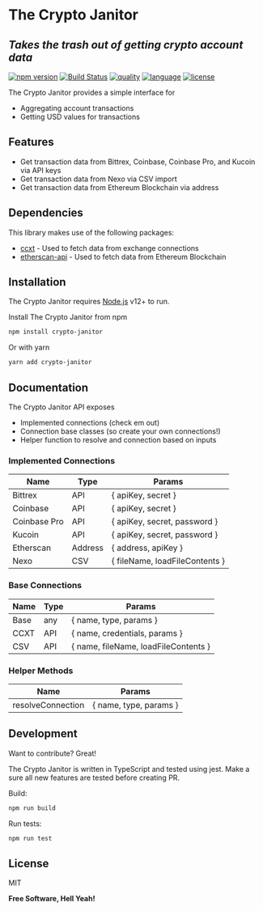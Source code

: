 # The Crypto Janitor

## _Takes the trash out of getting crypto account data_

[![npm version](https://badge.fury.io/js/crypto-janitor.svg)](https://badge.fury.io/js/crypto-janitor) [![Build Status](https://travis-ci.com/rileystephens28/crypto-janitor.svg?branch=main)](https://travis-ci.com/rileystephens28/crypto-janitor) [![quality](https://img.shields.io/npms-io/quality-score/crypto-janitor)]() [![language](https://img.shields.io/github/languages/top/rileystephens28/crypto-janitor)]() [![license](https://img.shields.io/github/license/rileystephens28/crypto-janitor)]()

The Crypto Janitor provides a simple interface for

- Aggregating account transactions
- Getting USD values for transactions

## Features

- Get transaction data from Bittrex, Coinbase, Coinbase Pro, and Kucoin via API keys
- Get transaction data from Nexo via CSV import
- Get transaction data from Ethereum Blockchain via address

## Dependencies

This library makes use of the following packages:

- [ccxt][ccxt] - Used to fetch data from exchange connections
- [etherscan-api][etherscan-api] - Used to fetch data from Ethereum Blockchain

## Installation

The Crypto Janitor requires [Node.js](https://nodejs.org/) v12+ to run.

Install The Crypto Janitor from npm

```sh
npm install crypto-janitor
```

Or with yarn

```sh
yarn add crypto-janitor
```

## Documentation

The Crypto Janitor API exposes

- Implemented connections (check em out)
- Connection base classes (so create your own connections!)
- Helper function to resolve and connection based on inputs

### Implemented Connections

| Name         | Type    | Params                         |
| ------------ | ------- | ------------------------------ |
| Bittrex      | API     | { apiKey, secret }             |
| Coinbase     | API     | { apiKey, secret }             |
| Coinbase Pro | API     | { apiKey, secret, password }   |
| Kucoin       | API     | { apiKey, secret, password }   |
| Etherscan    | Address | { address, apiKey }            |
| Nexo         | CSV     | { fileName, loadFileContents } |

### Base Connections

| Name | Type | Params                               |
| ---- | ---- | ------------------------------------ |
| Base | any  | { name, type, params }               |
| CCXT | API  | { name, credentials, params }        |
| CSV  | API  | { name, fileName, loadFileContents } |

### Helper Methods

| Name              | Params                 |
| ----------------- | ---------------------- |
| resolveConnection | { name, type, params } |

## Development

Want to contribute? Great!

The Crypto Janitor is written in TypeScript and tested using jest.
Make a sure all new features are tested before creating PR.

Build:

```sh
npm run build
```

Run tests:

```sh
npm run test
```

## License

MIT

**Free Software, Hell Yeah!**

[//]: # "These are reference links used in the body of this note and get stripped out when the markdown processor does its job. There is no need to format nicely because it shouldn't be seen. Thanks SO - http://stackoverflow.com/questions/4823468/store-comments-in-markdown-syntax"
[ccxt]: https://github.com/ccxt/ccxt
[git-repo-url]: https://github.com/rileystephens28/crypto-janitor/blob/main/README.md
[etherscan-api]: https://github.com/sebs/etherscan-api#readme
